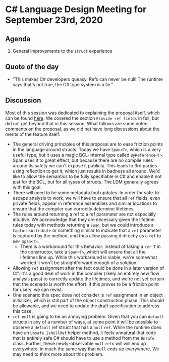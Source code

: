 # C# Language Design Meeting for September 23rd, 2020

## Agenda

1. General improvements to the `struct` experience

## Quote of the day

- "This makes C# developers queasy. Refs can never be null! The runtime says that's not true, the C# type system is a lie."

## Discussion

Most of this session was dedicated to explaining the proposal itself, which can be found [here](https://github.com/dotnet/csharplang/pull/3936).
We covered the section `Provide ref fields` in full, but did not get beyond that in this session. What follows are some noted comments on the
proposal, as we did not have long discussions about the merits of the feature itself.

* The general driving principles of this proposal are to ease friction points in the language around structs. Today we have `Span<T>`, which is
a very useful type, but it uses a magic BCL-internal type called `ByReference<T>`. Span uses it to great effect, but because there are no compile
rules around its safety we can't expose it publicly. This leads to 3rd parties using reflection to get it, which just results in badness all
around. We'd like to allow the semantics to be fully specifiable in C# and enable it not just for the BCL, but for all types of structs. The LDM
generally agrees with this goal.
* There will need to be some metadata tool updates. In order for safe-to-escape analysis to work, we will have to ensure that all `ref` fields,
even private fields, appear in reference assemblies and similar locations to ensure that the compiler can correctly determine lifetimes.
* The rules around returning a ref to a ref parameter are not especially intuitive. We acknowledge that they are necessary given the lifetime
rules today with methods returning a `Span`, but we could introduce a `CapturesAttribute` or something similar to indicate that a `ref` parameter
is captured by the method, and thus allow passing it directly as a `ref` to `new Span<T>`.
    * There is a workaround for this behavior: instead of taking a `ref T` in the constructor, take a `Span<T>`, which will ensure that all the
    lifetimes line up. While this workaround is viable, we're somewhat worried it won't be straightforward enough of a solution.
* Allowing `ref` assignment after the fact could be done in a later version of C#. It's a good deal of work in the compiler (likely an entirely
new flow analysis pass) to correctly update the lifetimes, and we're not yet certain that the scenario is worth the effort. If this proves to be
a friction point for users, we can revist.
* One scenario this spec does not consider is `ref` assignment in an object initializer, which is still part of the object construction phase.
This should be allowable, and we need to update the draft specification to address this case.
* `ref null` is going to be an annoying problem. Given that you can `default` structs in any of a number of ways, at some point it will be possible
to observe a `default` ref struct that has a `null` `ref`. While the runtime does have an `Unsafe.IsNullRef` helper method, it feels unnatural that
code that is entirely safe C# should have to use a method from the `Unsafe` class. Further, these newly-observable `null` `ref`s will will end up
everywhere, in much the same way that `null` ends up everywhere. We may need to think more about this problem.
